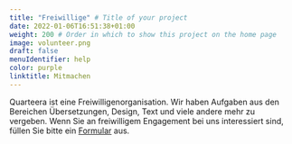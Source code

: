 ```yaml
---
title: "Freiwillige" # Title of your project
date: 2022-01-06T16:51:38+01:00
weight: 200 # Order in which to show this project on the home page
image: volunteer.png
draft: false
menuIdentifier: help
color: purple
linktitle: Mitmachen
---
```


Quarteera ist eine Freiwilligenorganisation. Wir haben Aufgaben aus den Bereichen Übersetzungen, Design, Text und viele andere mehr zu vergeben. Wenn Sie an freiwilligem Engagement bei uns interessiert sind, füllen Sie bitte ein [Formular](https://quarteera.de/v) aus.
